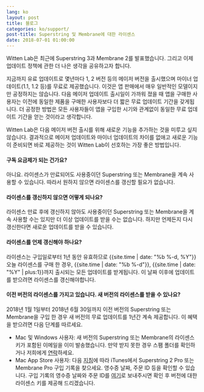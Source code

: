 ```yaml
---
lang: ko
layout: post
title: 블로그
categories: ko/support/
post-title: Superstring 및 Membrane에 대한 라이센스
date: 2018-07-01 01:00:00
---
```


Witten Lab은 최근에 Superstring 3과 Membrane 2를 발표했습니다. 그리고 이제 업데이트 정책에 관한 더 나은 생각을 공유하고자 합니다.

지금까지 유료 업데이트로 몇년마다 1, 2 버전 등의 메이저 버전을 출시했으며 마이너 업데이트(1.1, 1.2 등)를 무료로 제공했습니다. 이것은 앱 판매에서 매우 일반적인 모델이지만 공정하지는 않습니다. 다음 메이저 업데이트 출시일이 가까워 졌을 때 앱을 구매한 사용자는 이전에 동일한 제품을 구매한 사용자보다 더 짧은 무료 업데이트 기간을 갖게됩니다. 더 공정한 방법은 모든 사용자들이 앱을 구입한 시기와 관계없이 동일한 무료 업데이트 기간을 얻는 것이라고 생각합니다.

Witten Lab은 다음 메이저 버전 출시를 위해 새로운 기능을 추가하는 것을 미루고 싶지 않습니다. 결과적으로 메이저 업데이트와 마이너 업데이트의 차이를 없애고 새로운 기능이 준비되면 바로 제공하는 것이 Witten Lab이 선호하는 가장 좋은 방법입니다.

#### 구독 요금제가 되는 건가요?
아니요. 라이센스가 만료되어도 사용중이던 Superstring 또는 Membrane을 계속 사용할 수 있습니다. 따라서 원하지 않으면 라이센스를 갱신할 필요가 없습니다.

#### 라이센스를 갱신하지 않으면 어떻게 되나요?
라이센스 만료 후에 갱신하지 않아도 사용중이던 Superstring 또는 Membrane을 계속 사용할 수는 있지만 더 이상 업데이트를 받을 수는 없습니다. 하지만 언제든지 다시 갱신한다면 새로운 업데이트를 받을 수 있습니다.

#### 라이센스를 언제 갱신해야 하나요?
라이센스는 구입일로부터 1년 동안 유효하므로 <span name="locale-date">{{site.time | date: "%b %-d, %Y"}}</span> 오늘 라이센스를 구매 한 경우, <span name="locale-date">{{site.time | date: "%b %-d"}}, {{site.time | date: "%Y"  | plus:1}}</span>까지 출시되는 모든 업데이트를 받게됩니다. 이 날짜 이후에 업데이트를 받으려면 라이센스를 갱신해야합니다.

#### 이전 버전의 라이센스를 가지고 있습니다. 새 버전의 라이센스를 받을 수 있나요?
<p>2018년 1월 1일부터 2018년 6월 30일까지 이전 버전의 Superstring 또는 Membrane을 구입 한 경우 새 버전의 무료 업데이트를 1년간 계속 제공합니다. 이 혜택을 받으려면 다음 단계를 따르세요.</p>
<ul>
    <li>Mac 및 Windows 사용자: 새 버전의 Superstring 또는 Membrane의 라이센스 키가 포함된 이메일을 이미 발송했습니다. 만약 받지 못한 경우 스팸 폴더를 확인하거나 저희에게 <a href="/support/contact?subject=라이센스 키 요청&message=라이센스 키를 받지 못했습니다.">연락</a>하세요.</li>
    <li>Mac App Store 사용자: 다음 <a href="https://support.apple.com/en-us/HT204088" target="_blank">지침</a>에 따라 iTunes에서 Superstring 2 Pro 또는 Membrane Pro 구입 기록을 찾으세요. 영수증 날짜, 주문 ID 등을 확인할 수 있습니다. 구입 기록의 영수증 날짜와 주문 ID를 <a href="/support/contact?subject=라이센스 키 요청&messageplaceholder=영수증 날짜와 주문 ID를 남겨주세요.">여기</a>로 보내주시면 확인 후 버전에 대한 라이센스 키를 제공해 드리겠습니다.</li>
</ul>